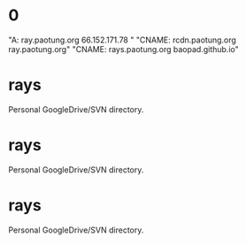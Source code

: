 # 0
"A:  ray.paotung.org    	66.152.171.78    "
"CNAME:  rcdn.paotung.org    	ray.paotung.org"
"CNAME:  rays.paotung.org    	baopad.github.io"
# rays
Personal GoogleDrive/SVN directory.
# rays
Personal GoogleDrive/SVN directory.
# rays
Personal GoogleDrive/SVN directory.
